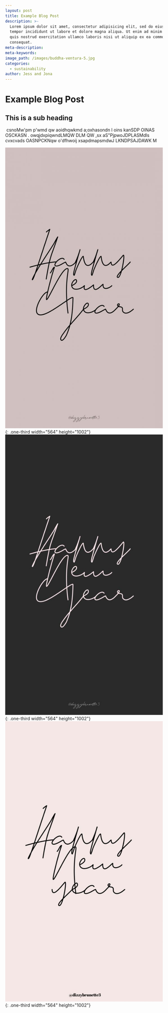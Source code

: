 ```yaml
---
layout: post
title: Example Blog Post
description: >-
  Lorem ipsum dolor sit amet, consectetur adipisicing elit, sed do eiusmod
  tempor incididunt ut labore et dolore magna aliqua. Ut enim ad minim veniam,
  quis nostrud exercitation ullamco laboris nisi ut aliquip ex ea commodo
  consequat.
meta-description:
meta-keywords:
image_path: /images/buddha-ventura-5.jpg
categories:
  - sustainability
author: Jess and Jona
---
```


# Example Blog Post

## This is a sub heading

&nbsp;csnoMw'pm p'wmd qw aoidhqwkmd a;oxhasondn l oins kanSDP OINAS OSCKASN . owqjdxpiqwndLMQW DLM QW ,sx aS"PjpwoJDPLASMdls cvxcvads OASNPCKNqw o'dfhwoij xsapdmapsmdwJ LKNDPSAJDAWK M

![](/uploads/b9f381502f0413b9f3dce4601535785e3-1.jpg){: .one-third width="564" height="1002"}![](/uploads/7e6775032cbf387468ac2805779969cd-1.jpg){: .one-third width="564" height="1002"}![](/uploads/01a489989756d9ceff810f7c5c6121d8.jpg){: .one-third width="564" height="1002"}

## &nbsp;

&nbsp;